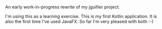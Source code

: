 An early work-in-progress rewrite of my jguifier project.

I'm using this as a learning exercise. This is my first Kotlin application. It is also the first time I've used JavaFX.
So far I'm very pleased with both :-)
